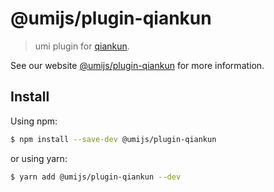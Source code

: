 # @umijs/plugin-qiankun

> umi plugin for [qiankun](https://v3.umijs.org/).

See our website [@umijs/plugin-qiankun](https://v3.umijs.org/plugins/plugin-qiankun) for more information.

## Install

Using npm:

```bash
$ npm install --save-dev @umijs/plugin-qiankun
```

or using yarn:

```bash
$ yarn add @umijs/plugin-qiankun --dev
```
